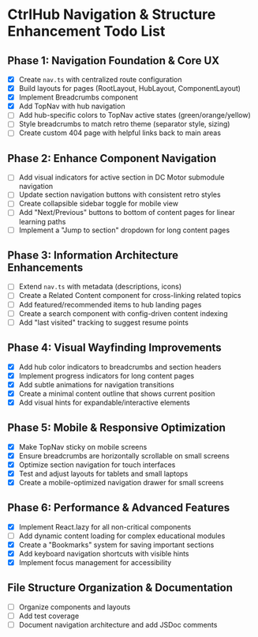 # CtrlHub Navigation & Structure Enhancement Todo List

## Phase 1: Navigation Foundation & Core UX
- [x] Create `nav.ts` with centralized route configuration
- [x] Build layouts for pages (RootLayout, HubLayout, ComponentLayout)
- [x] Implement Breadcrumbs component
- [x] Add TopNav with hub navigation
- [ ] Add hub-specific colors to TopNav active states (green/orange/yellow)
- [ ] Style breadcrumbs to match retro theme (separator style, sizing)
- [ ] Create custom 404 page with helpful links back to main areas

## Phase 2: Enhance Component Navigation
- [ ] Add visual indicators for active section in DC Motor submodule navigation
- [ ] Update section navigation buttons with consistent retro styles
- [ ] Create collapsible sidebar toggle for mobile view
- [ ] Add "Next/Previous" buttons to bottom of content pages for linear learning paths
- [ ] Implement a "Jump to section" dropdown for long content pages

## Phase 3: Information Architecture Enhancements
- [ ] Extend `nav.ts` with metadata (descriptions, icons)
- [ ] Create a Related Content component for cross-linking related topics
- [ ] Add featured/recommended items to hub landing pages
- [ ] Create a search component with config-driven content indexing
- [ ] Add "last visited" tracking to suggest resume points

## Phase 4: Visual Wayfinding Improvements
- [x] Add hub color indicators to breadcrumbs and section headers
- [x] Implement progress indicators for long content pages
- [x] Add subtle animations for navigation transitions
- [x] Create a minimal content outline that shows current position
- [x] Add visual hints for expandable/interactive elements

## Phase 5: Mobile & Responsive Optimization
- [x] Make TopNav sticky on mobile screens
- [x] Ensure breadcrumbs are horizontally scrollable on small screens
- [x] Optimize section navigation for touch interfaces
- [x] Test and adjust layouts for tablets and small laptops
- [x] Create a mobile-optimized navigation drawer for small screens

## Phase 6: Performance & Advanced Features
- [x] Implement React.lazy for all non-critical components
- [ ] Add dynamic content loading for complex educational modules
- [x] Create a "Bookmarks" system for saving important sections
- [x] Add keyboard navigation shortcuts with visible hints
- [x] Implement focus management for accessibility

## File Structure Organization & Documentation
- [ ] Organize components and layouts
- [ ] Add test coverage
- [ ] Document navigation architecture and add JSDoc comments